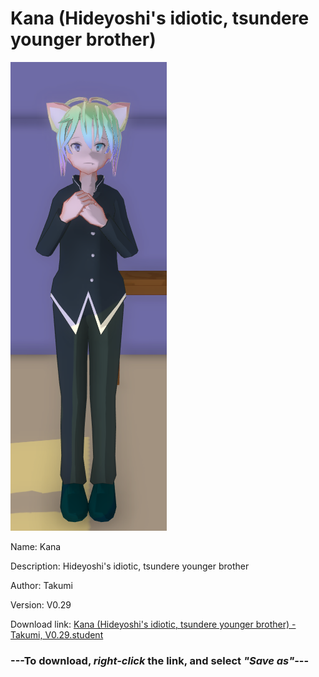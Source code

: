 # Kana (Hideyoshi's idiotic, tsundere younger brother)

<img src = "https://raw.githubusercontent.com/Arbiter1223/Daigaku-Gurashi-Custom-Students/master/Students/Files/Kana%20(Hideyoshi's%20idiotic%2C%20tsundere%20younger%20brother).png">

Name: Kana

Description: Hideyoshi's idiotic, tsundere younger brother

Author: Takumi

Version: V0.29

Download link: <a href="https://raw.githubusercontent.com/Arbiter1223/Daigaku-Gurashi-Custom-Students/master/Students/Files/Kana%20(Hideyoshi's%20idiotic%2C%20tsundere%20younger%20brother)%20-%20Takumi%2C%20V0.29.student">Kana (Hideyoshi's idiotic, tsundere younger brother) - Takumi, V0.29.student</a>

### ---**To download, _right-click_ the link, and select _"Save as"_**---
